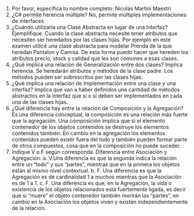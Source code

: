 1.	Por favor, especifica tu nombre completo: Nicolás Martini Maestri
2.	¿C# permite herencia múltiple?
No, permite múltiples implementaciones de interfaces
3.	¿Cuándo utilizaría una Clase Abstracta en lugar de una Interfaz? Ejemplifique.
Cuando la clase abstracta necesite tener atributos que necesiten ser heredados por las clases hijas. Por ejemplo en este examen utilicé una clase abstracta para modelar Prenda de la que heredan Pantalon y Camisa. De esta forma puedo hacer que hereden los atributos precio, stock y calidad que les son comunes a esas clases.
4.	¿Qué implica una relación de Generalización entre dos clases?
Implica herencia. Se heredarán atributos y métodos de la clase padre. Los métodos pueden ser sobrescritos por las clases hijas.
5.	¿Qué implica una relación de Implementación entre una clase y una interfaz?
Implica que van a haber definidos una cantidad de métodos abstractos en la interfaz que si o si deben ser implementados en cada una de las clases hijas.
6.	¿Qué diferencia hay entre la relación de Composición y la Agregación?
Es una diferencia conceptual, la composición es una relación más fuerte que la agregación. Una composición implica que si el elemento contenedor de los objetos contenidos se destruye los elementos contenidos también. En cambio en la agregación los elementos contenidos pueden existir fuera del todo y también pueden formar parte de otros compuestos, cosa que en la composición no puede suceder.
7.	Indique V o F según corresponda. Diferencia entre Asociación y Agregación:
a.	V.Una diferencia es que la segunda indica la relación entre un “todo” y sus “partes”, mientras que en la primera los objetos están al mismo nivel contextual.
b.	F. Una diferencia es que la Agregación es de cardinalidad 1 a muchos mientras que la Asociación es de 1 a 1. 
c.	F. Una diferencia es que, en la Agregación, la vida o existencia de los objetos relacionados está fuertemente ligada, es decir que si “muere” el objeto contenedor también morirán las “partes”, en cambio en la Asociación los objetos viven y existen independientemente de la relación. 
